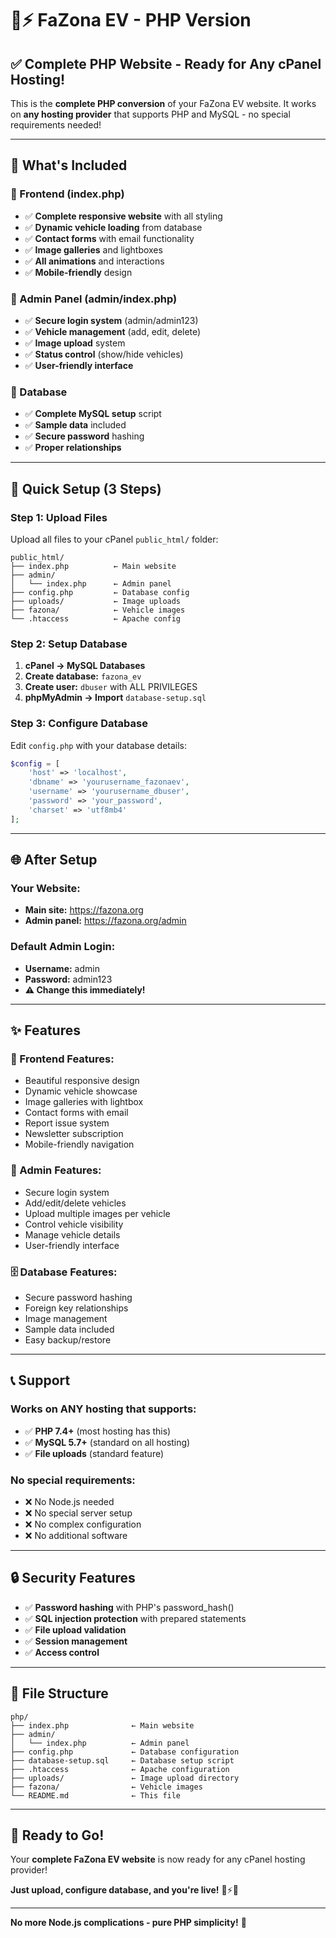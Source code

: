 # 🚗⚡ FaZona EV - PHP Version

## ✅ **Complete PHP Website - Ready for Any cPanel Hosting!**

This is the **complete PHP conversion** of your FaZona EV website. It works on **any hosting provider** that supports PHP and MySQL - no special requirements needed!

---

## 🎯 **What's Included**

### **📁 Frontend (index.php)**
- ✅ **Complete responsive website** with all styling
- ✅ **Dynamic vehicle loading** from database
- ✅ **Contact forms** with email functionality
- ✅ **Image galleries** and lightboxes
- ✅ **All animations** and interactions
- ✅ **Mobile-friendly** design

### **📁 Admin Panel (admin/index.php)**
- ✅ **Secure login system** (admin/admin123)
- ✅ **Vehicle management** (add, edit, delete)
- ✅ **Image upload** system
- ✅ **Status control** (show/hide vehicles)
- ✅ **User-friendly interface**

### **📁 Database**
- ✅ **Complete MySQL setup** script
- ✅ **Sample data** included
- ✅ **Secure password** hashing
- ✅ **Proper relationships**

---

## 🚀 **Quick Setup (3 Steps)**

### **Step 1: Upload Files**
Upload all files to your cPanel `public_html/` folder:
```
public_html/
├── index.php          ← Main website
├── admin/
│   └── index.php      ← Admin panel
├── config.php         ← Database config
├── uploads/           ← Image uploads
├── fazona/            ← Vehicle images
└── .htaccess          ← Apache config
```

### **Step 2: Setup Database**
1. **cPanel → MySQL Databases**
2. **Create database:** `fazona_ev`
3. **Create user:** `dbuser` with ALL PRIVILEGES
4. **phpMyAdmin → Import** `database-setup.sql`

### **Step 3: Configure Database**
Edit `config.php` with your database details:
```php
$config = [
    'host' => 'localhost',
    'dbname' => 'yourusername_fazonaev',
    'username' => 'yourusername_dbuser',
    'password' => 'your_password',
    'charset' => 'utf8mb4'
];
```

---

## 🌐 **After Setup**

### **Your Website:**
- **Main site:** https://fazona.org
- **Admin panel:** https://fazona.org/admin

### **Default Admin Login:**
- **Username:** admin
- **Password:** admin123
- **⚠️ Change this immediately!**

---

## ✨ **Features**

### **🎨 Frontend Features:**
- Beautiful responsive design
- Dynamic vehicle showcase
- Image galleries with lightbox
- Contact forms with email
- Report issue system
- Newsletter subscription
- Mobile-friendly navigation

### **🔧 Admin Features:**
- Secure login system
- Add/edit/delete vehicles
- Upload multiple images per vehicle
- Control vehicle visibility
- Manage vehicle details
- User-friendly interface

### **🗄️ Database Features:**
- Secure password hashing
- Foreign key relationships
- Image management
- Sample data included
- Easy backup/restore

---

## 📞 **Support**

### **Works on ANY hosting that supports:**
- ✅ **PHP 7.4+** (most hosting has this)
- ✅ **MySQL 5.7+** (standard on all hosting)
- ✅ **File uploads** (standard feature)

### **No special requirements:**
- ❌ No Node.js needed
- ❌ No special server setup
- ❌ No complex configuration
- ❌ No additional software

---

## 🔒 **Security Features**

- ✅ **Password hashing** with PHP's password_hash()
- ✅ **SQL injection protection** with prepared statements
- ✅ **File upload validation**
- ✅ **Session management**
- ✅ **Access control**

---

## 📁 **File Structure**

```
php/
├── index.php              ← Main website
├── admin/
│   └── index.php          ← Admin panel
├── config.php             ← Database configuration
├── database-setup.sql     ← Database setup script
├── .htaccess              ← Apache configuration
├── uploads/               ← Image upload directory
├── fazona/                ← Vehicle images
└── README.md              ← This file
```

---

## 🎉 **Ready to Go!**

Your **complete FaZona EV website** is now ready for any cPanel hosting provider!

**Just upload, configure database, and you're live!** 🚗⚡✨

---

**No more Node.js complications - pure PHP simplicity!** 💪